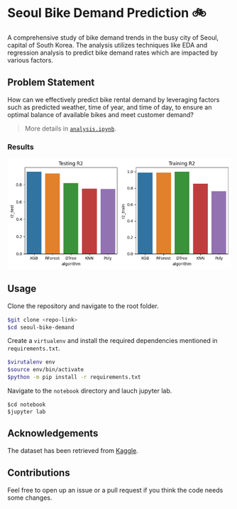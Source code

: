 # Seoul Bike Demand Prediction 🚲

A comprehensive study of bike demand trends in the busy city of Seoul, capital of South Korea. The analysis utilizes techniques like EDA and regression analysis to predict bike demand rates which are impacted by various factors.

## Problem Statement
How can we effectively predict bike rental demand by leveraging factors such as predicted weather, time of year, and time of day, to ensure an optimal balance of available bikes and meet customer demand?

> More details in [`analysis.ipynb`](/notebook/analysis.ipynb).

### Results
![eval.png](/images/eval.png)

## Usage

Clone the repository and navigate to the root folder.

```bash
$git clone <repo-link>
$cd seoul-bike-demand
```

Create a `virtualenv` and install the required dependencies mentioned in `requirements.txt`.

```bash
$virutalenv env
$source env/bin/activate
$python -m pip install -r requirements.txt
```

Navigate to the `notebook` directory and lauch jupyter lab.

```
$cd notebook
$jupyter lab
```

## Acknowledgements

The dataset has been retrieved from [Kaggle](https://www.google.com/url?q=https%3A%2F%2Farchive.ics.uci.edu%2Fdataset%2F560%2Fseoul%2Bbike%2Bsharing%2Bdemand).

## Contributions

Feel free to open up an issue or a pull request if you think the code needs some changes.
